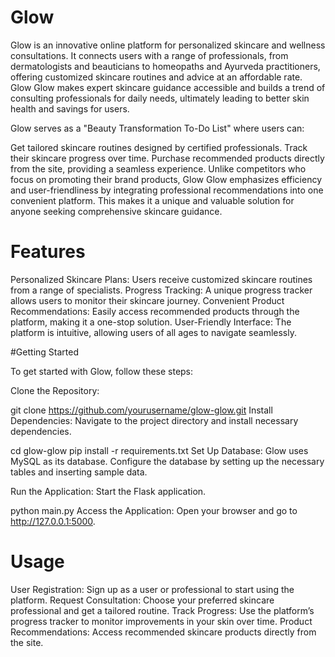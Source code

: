 # Glow

Glow is an innovative online platform for personalized skincare and wellness consultations. It connects users with a range of professionals, from dermatologists and beauticians to homeopaths and Ayurveda practitioners, offering customized skincare routines and advice at an affordable rate. Glow Glow makes expert skincare guidance accessible and builds a trend of consulting professionals for daily needs, ultimately leading to better skin health and savings for users.

Glow serves as a "Beauty Transformation To-Do List" where users can:

Get tailored skincare routines designed by certified professionals.
Track their skincare progress over time.
Purchase recommended products directly from the site, providing a seamless experience.
Unlike competitors who focus on promoting their brand products, Glow Glow emphasizes efficiency and user-friendliness by integrating professional recommendations into one convenient platform. This makes it a unique and valuable solution for anyone seeking comprehensive skincare guidance.

# Features

Personalized Skincare Plans: Users receive customized skincare routines from a range of specialists.
Progress Tracking: A unique progress tracker allows users to monitor their skincare journey.
Convenient Product Recommendations: Easily access recommended products through the platform, making it a one-stop solution.
User-Friendly Interface: The platform is intuitive, allowing users of all ages to navigate seamlessly.

#Getting Started

To get started with Glow, follow these steps:

Clone the Repository:

git clone https://github.com/yourusername/glow-glow.git
Install Dependencies: Navigate to the project directory and install necessary dependencies.

cd glow-glow
pip install -r requirements.txt
Set Up Database: Glow uses MySQL as its database. Configure the database by setting up the necessary tables and inserting sample data.

Run the Application: Start the Flask application.

python main.py
Access the Application: Open your browser and go to http://127.0.0.1:5000.

# Usage

User Registration: Sign up as a user or professional to start using the platform.
Request Consultation: Choose your preferred skincare professional and get a tailored routine.
Track Progress: Use the platform’s progress tracker to monitor improvements in your skin over time.
Product Recommendations: Access recommended skincare products directly from the site.
